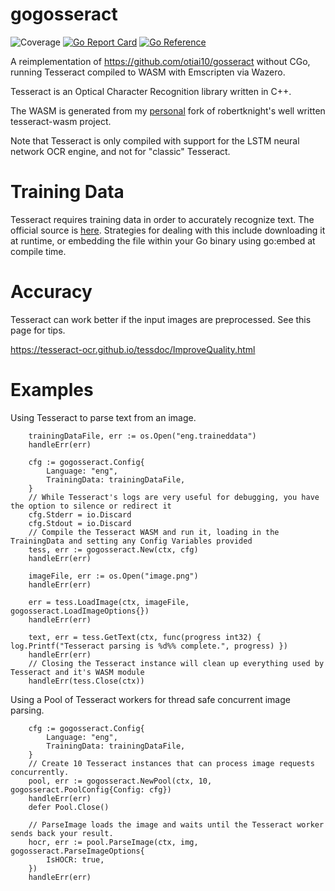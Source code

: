 # gogosseract
![Coverage](https://img.shields.io/badge/Coverage-70.4%25-brightgreen)
[![Go Report Card](https://goreportcard.com/badge/github.com/danlock/gogosseract)](https://goreportcard.com/report/github.com/danlock/gogosseract)
[![Go Reference](https://pkg.go.dev/badge/github.com/danlock/gogosseract.svg)](https://pkg.go.dev/github.com/danlock/gogosseract)


A reimplementation of https://github.com/otiai10/gosseract without CGo, running Tesseract compiled to WASM with Emscripten via Wazero.

Tesseract is an Optical Character Recognition library written in C++.

The WASM is generated from my [personal](https://github.com/Danlock/tesseract-wasm) fork of robertknight's well written tesseract-wasm project.

Note that Tesseract is only compiled with support for the LSTM neural network OCR engine, and not for "classic" Tesseract.

# Training Data

Tesseract requires training data in order to accurately recognize text. The official source is [here](https://github.com/tesseract-ocr/tessdata_fast). Strategies for dealing with this include downloading it at runtime, or embedding the file within your Go binary using go:embed at compile time.

# Accuracy

Tesseract can work better if the input images are preprocessed. See this page for tips.

https://tesseract-ocr.github.io/tessdoc/ImproveQuality.html

# Examples

Using Tesseract to parse text from an image.

```
    trainingDataFile, err := os.Open("eng.traineddata")
    handleErr(err)

    cfg := gogosseract.Config{
        Language: "eng",
        TrainingData: trainingDataFile,
    }
    // While Tesseract's logs are very useful for debugging, you have the option to silence or redirect it
    cfg.Stderr = io.Discard
    cfg.Stdout = io.Discard
    // Compile the Tesseract WASM and run it, loading in the TrainingData and setting any Config Variables provided
    tess, err := gogosseract.New(ctx, cfg)
    handleErr(err)

	imageFile, err := os.Open("image.png")
    handleErr(err)

    err = tess.LoadImage(ctx, imageFile, gogosseract.LoadImageOptions{})
    handleErr(err)

    text, err = tess.GetText(ctx, func(progress int32) { log.Printf("Tesseract parsing is %d%% complete.", progress) })
    handleErr(err)
    // Closing the Tesseract instance will clean up everything used by Tesseract and it's WASM module
    handleErr(tess.Close(ctx))
```

Using a Pool of Tesseract workers for thread safe concurrent image parsing.

```
    cfg := gogosseract.Config{
        Language: "eng",
        TrainingData: trainingDataFile,
    }
    // Create 10 Tesseract instances that can process image requests concurrently.
	pool, err := gogosseract.NewPool(ctx, 10, gogosseract.PoolConfig{Config: cfg})
    handleErr(err)
    defer Pool.Close()

    // ParseImage loads the image and waits until the Tesseract worker sends back your result.
    hocr, err := pool.ParseImage(ctx, img, gogosseract.ParseImageOptions{
        IsHOCR: true,
    })
    handleErr(err)

```